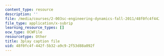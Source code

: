 ```yaml
---
content_type: resource
description: ''
file: /media/courses/2-003sc-engineering-dynamics-fall-2011/48f0fc4f442f5b32a9c92f53d88a092f_zhk9xLjrmi4.vtt
file_type: application/x-subrip
learning_resource_types: []
ocw_type: OCWFile
resourcetype: Other
title: 3play caption file
uid: 48f0fc4f-442f-5b32-a9c9-2f53d88a092f
---
```

